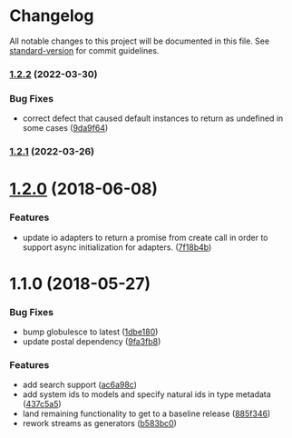 # Changelog

All notable changes to this project will be documented in this file. See [standard-version](https://github.com/conventional-changelog/standard-version) for commit guidelines.

### [1.2.2](https://github.com/arobson/consequent/compare/v1.2.0...v1.2.2) (2022-03-30)


### Bug Fixes

* correct defect that caused default instances to return as undefined in some cases ([9da9f64](https://github.com/arobson/consequent/commit/9da9f6447a7c40ca30baffd9ebabb45f8e797f55))

### [1.2.1](https://github.com/arobson/consequent/compare/v1.2.0...v1.2.1) (2022-03-26)

<a name="1.2.0"></a>
# [1.2.0](https://github.com/arobson/consequent/compare/v1.1.0...v1.2.0) (2018-06-08)


### Features

* update io adapters to return a promise from create call in order to support async initialization for adapters. ([7f18b4b](https://github.com/arobson/consequent/commit/7f18b4b))



<a name="1.1.0"></a>
# 1.1.0 (2018-05-27)


### Bug Fixes

* bump globulesce to latest ([1dbe180](https://github.com/arobson/consequent/commit/1dbe180))
* update postal dependency ([9fa3fb8](https://github.com/arobson/consequent/commit/9fa3fb8))


### Features

* add search support ([ac6a98c](https://github.com/arobson/consequent/commit/ac6a98c))
* add system ids to models and specify natural ids in type metadata ([437c5a5](https://github.com/arobson/consequent/commit/437c5a5))
* land remaining functionality to get to a baseline release ([885f346](https://github.com/arobson/consequent/commit/885f346))
* rework streams as generators ([b583bc0](https://github.com/arobson/consequent/commit/b583bc0))
